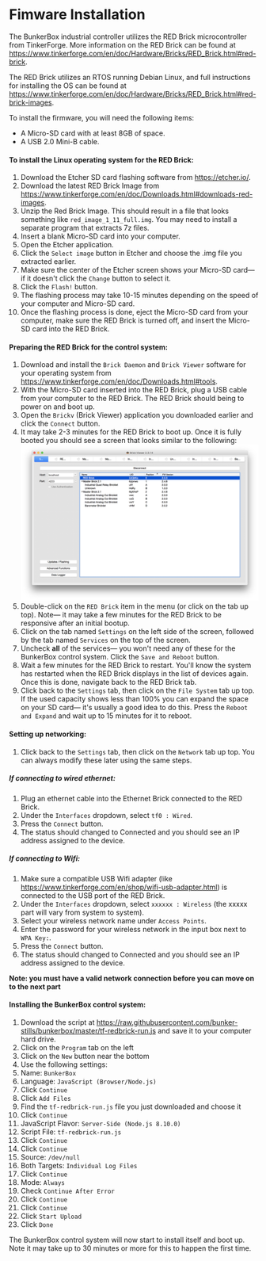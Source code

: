 # Fimware Installation

The BunkerBox industrial controller utilizes the RED Brick microcontroller from TinkerForge. More information on the RED Brick can be found at https://www.tinkerforge.com/en/doc/Hardware/Bricks/RED_Brick.html#red-brick.

The RED Brick utilizes an RTOS running Debian Linux, and full instructions for installing the OS can be found at https://www.tinkerforge.com/en/doc/Hardware/Bricks/RED_Brick.html#red-brick-images.

To install the firmware, you will need the following items:

- A Micro-SD card with at least 8GB of space.
- A USB 2.0 Mini-B cable.

#### To install the Linux operating system for the RED Brick:

1. Download the Etcher SD card flashing software from https://etcher.io/.
1. Download the latest RED Brick Image from https://www.tinkerforge.com/en/doc/Downloads.html#downloads-red-images.
1. Unzip the Red Brick Image. This should result in a file that looks something like `red_image_1_11_full.img`. You may need to install a separate program that extracts 7z files.
1. Insert a blank Micro-SD card into your computer.
1. Open the Etcher application.
1. Click the `Select image` button in Etcher and choose the .img file you extracted earlier.
1. Make sure the center of the Etcher screen shows your Micro-SD card— if it doesn't click the `Change` button to select it.
1. Click the `Flash!` button.
1. The flashing process may take 10-15 minutes depending on the speed of your computer and Micro-SD card.
1. Once the flashing process is done, eject the Micro-SD card from your computer, make sure the RED Brick is turned off, and insert the Micro-SD card into the RED Brick.

#### Preparing the RED Brick for the control system:

1. Download and install the `Brick Daemon` and `Brick Viewer` software for your operating system from https://www.tinkerforge.com/en/doc/Downloads.html#tools.
1. With the Micro-SD card inserted into the RED Brick, plug a USB cable from your computer to the RED Brick. The RED Brick should being to power on and boot up.
1. Open the `Brickv` (Brick Viewer) application you downloaded earlier and click the `Connect` button.
1. It may take 2-3 minutes for the RED Brick to boot up. Once it is fully booted you should see a screen that looks similar to the following:
![](media/brickv-1.png)
1. Double-click on the `RED Brick` item in the menu (or click on the tab up top). Note— it may take a few minutes for the RED Brick to be responsive after an initial bootup.
1. Click on the tab named `Settings` on the left side of the screen, followed by the tab named `Services` on the top of the screen.
1. Uncheck **all** of the services— you won't need any of these for the BunkerBox control system. Click the `Save and Reboot` button.
1. Wait a few minutes for the RED Brick to restart. You'll know the system has restarted when the RED Brick displays in the list of devices again. Once this is done, navigate back to the RED Brick tab.
1. Click back to the `Settings` tab, then click on the `File System` tab up top. If the used capacity shows less than 100% you can expand the space on your SD card— it's usually a good idea to do this. Press the `Reboot and Expand` and wait up to 15 minutes for it to reboot.

#### Setting up networking:

1. Click back to the `Settings` tab, then click on the `Network` tab up top. You can always modify these later using the same steps.

##### If connecting to wired ethernet:

1. Plug an ethernet cable into the Ethernet Brick connected to the RED Brick.
1. Under the `Interfaces` dropdown, select `tf0 : Wired`.
1. Press the `Connect` button.
1. The status should changed to Connected and you should see an IP address assigned to the device.

##### If connecting to Wifi:

1. Make sure a compatible USB Wifi adapter (like https://www.tinkerforge.com/en/shop/wifi-usb-adapter.html) is connected to the USB port of the RED Brick.
1. Under the `Interfaces` dropdown, select `xxxxxx : Wireless` (the xxxxx part will vary from system to system).
1. Select your wireless network name under `Access Points`.
1. Enter the password for your wireless network in the input box next to `WPA Key:`.
1. Press the `Connect` button.
1. The status should changed to Connected and you should see an IP address assigned to the device.

**Note: you must have a valid network connection before you can move on to the next part**

#### Installing the BunkerBox control system:

1. Download the script at https://raw.githubusercontent.com/bunker-stills/bunkerbox/master/tf-redbrick-run.js and save it to your computer hard drive.
1. Click on the `Program` tab on the left
1. Click on the `New` button near the bottom
1. Use the following settings:
1. Name: `BunkerBox`
1. Language: `JavaScript (Browser/Node.js)`
1. Click `Continue`
1. Click `Add Files`
1. Find the `tf-redbrick-run.js` file you just downloaded and choose it
1. Click `Continue`
1. JavaScript Flavor: `Server-Side (Node.js 8.10.0)`
1. Script File: `tf-redbrick-run.js`
1. Click `Continue`
1. Click `Continue`
1. Source: `/dev/null`
1. Both Targets: `Individual Log Files`
1. Click `Continue`
1. Mode: `Always`
1. Check `Continue After Error`
1. Click `Continue`
1. Click `Continue`
1. Click `Start Upload`
1. Click `Done`

The BunkerBox control system will now start to install itself and boot up. Note it may take up to 30 minutes or more for this to happen the first time.